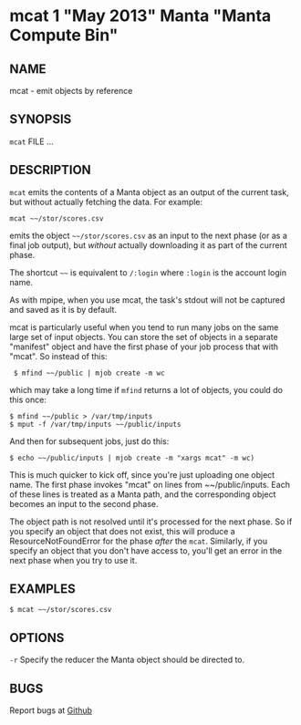 mcat 1 "May 2013" Manta "Manta Compute Bin"
============================================

NAME
----

mcat - emit objects by reference

SYNOPSIS
--------

`mcat` FILE ...

DESCRIPTION
-----------

`mcat` emits the contents of a Manta object as an output of the current task,
but without actually fetching the data.  For example:

    mcat ~~/stor/scores.csv

emits the object `~~/stor/scores.csv` as an input to the next phase
(or as a final job output), but *without* actually downloading it as part of the
current phase.

The shortcut `~~` is equivalent to `/:login`
where `:login` is the account login name.

As with mpipe, when you use mcat, the task's stdout will not be captured and
saved as it is by default.

mcat is particularly useful when you tend to run many jobs on the same large set
of input objects.  You can store the set of objects in a separate "manifest"
object and have the first phase of your job process that with "mcat".  So
instead of this:

     $ mfind ~~/public | mjob create -m wc

which may take a long time if `mfind` returns a lot of objects, you could do
this once:

    $ mfind ~~/public > /var/tmp/inputs
    $ mput -f /var/tmp/inputs ~~/public/inputs

And then for subsequent jobs, just do this:

    $ echo ~~/public/inputs | mjob create -m "xargs mcat" -m wc)

This is much quicker to kick off, since you're just uploading one object name.
The first phase invokes "mcat" on lines from ~~/public/inputs.  Each
of these lines is treated as a Manta path, and the corresponding object becomes
an input to the second phase.

The object path is not resolved until it's processed for the next phase.  So if
you specify an object that does not exist, this will produce a
ResourceNotFoundError for the phase *after* the `mcat`.  Similarly, if you
specify an object that you don't have access to, you'll get an error in the next
phase when you try to use it.

EXAMPLES
--------

    $ mcat ~~/stor/scores.csv

OPTIONS
-------

`-r`
  Specify the reducer the Manta object should be directed to.

BUGS
----

Report bugs at [Github](https://github.com/joyent/manta-compute-bin/issues)
